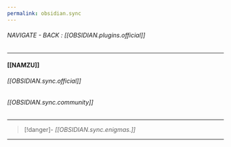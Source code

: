 ```yaml
---
permalink: obsidian.sync
---
```


###### NAVIGATE - BACK : [[OBSIDIAN.plugins.official]]
----
#### [[NAMZU]]

###### [[OBSIDIAN.sync.official]]

###### [[OBSIDIAN.sync.community]]

-----
>[!danger]- *[[OBSIDIAN.sync.enigmas.]]*
-----
